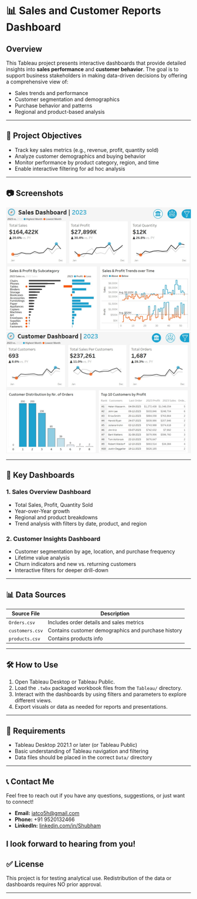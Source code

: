 # 📊 Sales and Customer Reports Dashboard

## Overview

This Tableau project presents interactive dashboards that provide detailed insights into **sales performance** and **customer behavior**. The goal is to support business stakeholders in making data-driven decisions by offering a comprehensive view of:

* Sales trends and performance
* Customer segmentation and demographics
* Purchase behavior and patterns
* Regional and product-based analysis

---

## 🚀 Project Objectives

* Track key sales metrics (e.g., revenue, profit, quantity sold)
* Analyze customer demographics and buying behavior
* Monitor performance by product category, region, and time
* Enable interactive filtering for ad hoc analysis

---

## 📷 Screenshots

![Sales Overview Dashboard](screenshots/sales.jpeg)
![Customer Insights Dashboard](screenshots/customers.jpeg)

---

## 📌 Key Dashboards

### 1. **Sales Overview Dashboard**

* Total Sales, Profit, Quantity Sold
* Year-over-Year growth
* Regional and product breakdowns
* Trend analysis with filters by date, product, and region

### 2. **Customer Insights Dashboard**

* Customer segmentation by age, location, and purchase frequency
* Lifetime value analysis
* Churn indicators and new vs. returning customers
* Interactive filters for deeper drill-down

---

## 📊 Data Sources

| Source File         | Description                                             |
| ------------------- | ------------------------------------------------------- |
| `Orders.csv`        | Includes order details and sales metrics                |
| `customers.csv`     | Contains customer demographics and purchase history     |
| `products.csv`      | Contains products info                                  |

---

## 🛠️ How to Use

1. Open Tableau Desktop or Tableau Public.
2. Load the `.twbx` packaged workbook files from the `Tableau/` directory.
3. Interact with the dashboards by using filters and parameters to explore different views.
4. Export visuals or data as needed for reports and presentations.

---

## 📌 Requirements

* Tableau Desktop 2021.1 or later (or Tableau Public)
* Basic understanding of Tableau navigation and filtering
* Data files should be placed in the correct `Data/` directory

---

## 📞 Contact Me

Feel free to reach out if you have any questions, suggestions, or just want to connect!

- **Email:** [iatco5h@gmail.com](mailto:iatco5h@gmail.com)
- **Phone:** +91 9520132466
- **LinkedIn:** [linkedin.com/in/Shubham](https://www.linkedin.com/in/shubham-singh-64827a228/)

I look forward to hearing from you!
---

## ✅ License

This project is for testing analytical use. Redistribution of the data or dashboards requires NO prior approval.

---
